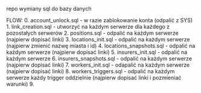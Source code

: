 repo wymiany sql do bazy danych

FLOW:
    0. account_unlock.sql - w razie zablokowanie konta (odpalić z SYS)
    1. link_creation.sql - utworzyć na każdym serwerze dla każdego z pozostałych serwerów
    2. positions.sql - odpalić na każdym serwerze (najpierw dopisać linki)
    3. locations_init.sql - odpalić na każdym serwerze (najpierw zmienić nazwę miasta i id)
    4. locations_snapshots.sql - odpalić na każdym serwerze (najpierw dopisać linki)
    5. insurers_init.sql - odpalić na każdym serwerze
    6. insurers_snapshots.sql - odpalić na każdym serwerze (najpierw dopisać linki)
    7. workers_init.sql - odapalić na każdym serwerze (najpierw dopisać linki)
    8. workers_triggers.sql - odpalić na każdym serwerze każdy trigger oddzielnie (najpierw dopisać linki i pozmieniać warunki)
    9. 
    